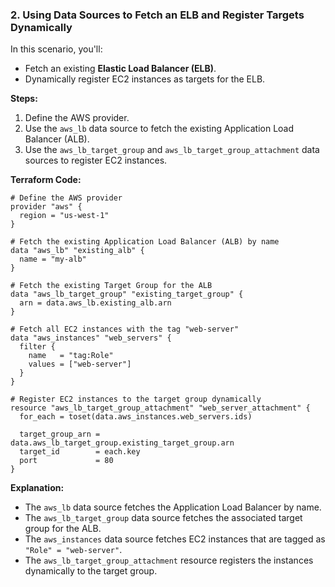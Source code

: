 ### **2. Using Data Sources to Fetch an ELB and Register Targets Dynamically**

In this scenario, you'll:
- Fetch an existing **Elastic Load Balancer (ELB)**.
- Dynamically register EC2 instances as targets for the ELB.

**Steps:**
1. Define the AWS provider.
2. Use the `aws_lb` data source to fetch the existing Application Load Balancer (ALB).
3. Use the `aws_lb_target_group` and `aws_lb_target_group_attachment` data sources to register EC2 instances.

**Terraform Code:**

```hcl
# Define the AWS provider
provider "aws" {
  region = "us-west-1"
}

# Fetch the existing Application Load Balancer (ALB) by name
data "aws_lb" "existing_alb" {
  name = "my-alb"
}

# Fetch the existing Target Group for the ALB
data "aws_lb_target_group" "existing_target_group" {
  arn = data.aws_lb.existing_alb.arn
}

# Fetch all EC2 instances with the tag "web-server"
data "aws_instances" "web_servers" {
  filter {
    name   = "tag:Role"
    values = ["web-server"]
  }
}

# Register EC2 instances to the target group dynamically
resource "aws_lb_target_group_attachment" "web_server_attachment" {
  for_each = toset(data.aws_instances.web_servers.ids)

  target_group_arn = data.aws_lb_target_group.existing_target_group.arn
  target_id        = each.key
  port             = 80
}
```

**Explanation:**
- The `aws_lb` data source fetches the Application Load Balancer by name.
- The `aws_lb_target_group` data source fetches the associated target group for the ALB.
- The `aws_instances` data source fetches EC2 instances that are tagged as `"Role" = "web-server"`.
- The `aws_lb_target_group_attachment` resource registers the instances dynamically to the target group.
